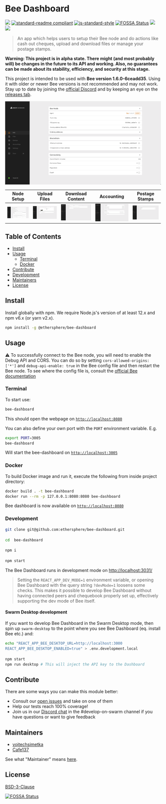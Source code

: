 # Bee Dashboard

[![](https://img.shields.io/badge/made%20by-Swarm-blue.svg?style=flat-square)](https://swarm.ethereum.org/)
[![standard-readme compliant](https://img.shields.io/badge/standard--readme-OK-brightgreen.svg?style=flat-square)](https://github.com/RichardLitt/standard-readme)
[![js-standard-style](https://img.shields.io/badge/code%20style-standard-brightgreen.svg?style=flat-square)](https://github.com/feross/standard)
[![FOSSA Status](https://app.fossa.com/api/projects/git%2Bgithub.com%2Fethersphere%2Fbee-dashboard.svg?type=shield)](https://app.fossa.com/projects/git%2Bgithub.com%2Fethersphere%2Fbee-dashboard?ref=badge_shield)
![](https://img.shields.io/badge/npm-%3E%3D6.9.0-orange.svg?style=flat-square)
![](https://img.shields.io/badge/Node.js-%3E%3D14.0.0-orange.svg?style=flat-square)

> An app which helps users to setup their Bee node and do actions like cash out cheques, upload and download files or
> manage your postage stamps.

**Warning: This project is in alpha state. There might (and most probably will) be changes in the future to its API and
working. Also, no guarantees can be made about its stability, efficiency, and security at this stage.**

This project is intended to be used with **Bee version <!-- SUPPORTED_BEE_START -->1.6.0-6ceadd35<!-- SUPPORTED_BEE_END -->**.
Using it with older or newer Bee versions is not recommended and may not work. Stay up to date by joining the
[official Discord](https://discord.gg/GU22h2utj6) and by keeping an eye on the
[releases tab](https://github.com/ethersphere/bee-dashboard/releases).

![Status page](/ui_samples/info.png)

| Node Setup                           | Upload Files                           | Download Content                           | Accounting                                | Postage Stamps                           |
| ------------------------------------ | -------------------------------------- | ------------------------------------------ | ----------------------------------------- | ---------------------------------------- |
| ![Setup](/ui_samples/node_setup.png) | ![Upload](/ui_samples/file_upload.png) | ![Download](/ui_samples/file_download.png) | ![Accounting](/ui_samples/accounting.png) | ![Peers](/ui_samples/postage_stamps.png) |

## Table of Contents

- [Install](#install)
- [Usage](#usage)
  - [Terminal](#terminal)
  - [Docker](#docker)
- [Contribute](#contribute)
- [Development](#development)
- [Maintainers](#maintainers)
- [License](#license)

## Install

Install globally with npm. We require Node.js's version of at least 12.x and npm v6.x (or yarn v2.x).

```sh
npm install -g @ethersphere/bee-dashboard
```

## Usage

:warning: To successfully connect to the Bee node, you will need to enable the Debug API and CORS. You can do so by
setting `cors-allowed-origins: ['*']` and `debug-api-enable: true` in the Bee config file and then restart the Bee node.
To see where the config file is, consult the
[official Bee documentation](https://docs.ethswarm.org/docs/working-with-bee/configuration#configuring-bee-installed-using-a-package-manager)

### Terminal

To start use:

```sh
bee-dashboard
```

This should open the webpage on [`http://localhost:8080`](http://localhost:8080)

You can also define your own port with the `PORT` environment variable. E.g.

```sh
export PORT=3005
bee-dashboard
```

Will start the bee-dashboard on [`http://localhost:3005`](http://localhost:3005)

### Docker

To build Docker image and run it, execute the following from inside project directory:

```sh
docker build . -t bee-dashboard
docker run --rm -p 127.0.0.1:8080:8080 bee-dashboard
```

Bee dashboard is now available on [`http://localhost:8080`](http://localhost:8080)

### Development

```sh
git clone git@github.com:ethersphere/bee-dashboard.git

cd  bee-dashboard

npm i

npm start
```

The Bee Dashboard runs in development mode on [http://localhost:3031/](http://localhost:3031/)

> Setting the `REACT_APP_DEV_MODE=1` environment variable, or opening Bee Dashboard with the query string `?devMode=1` loosens some checks. This makes it possible to develop Bee Dashboard without having connected peers and chequebook properly set up, effectively supporting the dev mode of Bee itself.

#### Swarm Desktop development

If you want to develop Bee Dashboard in the Swarm Desktop mode, then spin up `swarm-desktop` to the point where you see Bee Dashboard (eq. install Bee etc.) and:

```sh
echo "REACT_APP_BEE_DESKTOP_URL=http://localhost:3000
REACT_APP_BEE_DESKTOP_ENABLED=true" > .env.development.local

npm start
npm run desktop # This will inject the API key to the Dashboard 
```

## Contribute

There are some ways you can make this module better:

- Consult our [open issues](https://github.com/ethersphere/bee-dashboard/issues) and take on one of them
- Help our tests reach 100% coverage!
- Join us in our [Discord chat](https://discord.gg/wdghaQsGq5) in the #develop-on-swarm channel if you have questions or
  want to give feedback

## Maintainers

- [vojtechsimetka](https://github.com/vojtechsimetka)
- [Cafe137](https://github.com/Cafe137)

See what "Maintainer" means [here](https://github.com/ethersphere/repo-maintainer).

## License

[BSD-3-Clause](./LICENSE)


[![FOSSA Status](https://app.fossa.com/api/projects/git%2Bgithub.com%2Fethersphere%2Fbee-dashboard.svg?type=large)](https://app.fossa.com/projects/git%2Bgithub.com%2Fethersphere%2Fbee-dashboard?ref=badge_large)
